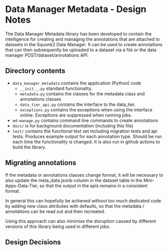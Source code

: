 # Data Manager Metadata - Design Notes
The Data Manager Metadata library has been developed to contain the intelligence for creating and 
managing the annotations that are attached to datasets in the Squonk2 Data Manager.
It can be used to create annotations that can then subsequently be uploaded to a dataset
via a file or the data manager POST/dataset/annotations API.

## Directory contents

-   `data_manager_metadata` contains the application (Python) code
    - `__init__.py` standard functionality. 
    - `metadata.py` contains the classes for the metadata class and annotations classes 
    - `data_tier_api.py` contains the interface to the data_tier. 
    - `exceptions.py` contains the exceptions when using the interface online. Exceptions are suppressed when running jobs. 
-   `md-manage.py` contains command line commands to create annotations
-   `docs/` is for background documentation (including this file)
-   `test/` contains the functional test set including migration tests and api tests. 
    Produces example output for each annotation type. Should be run each time the functionality 
    is changed. It is also run in github actions to build the library. 

   
## Migrating annotations
If the metadata or annotations classes change format, it will be necessary to also 
update the meta_data jsonb column in the dataset table in the Mini-Apps-Data-Tier, 
so that the output in the apis remains in a consistent format.

In general this can hopefully be achieved without too much dedicated code by adding
new class attributes with defaults, so that the metadata / annotations can be read out
and then recreated. 

Using this approach can also minimise the disruption caused by different versions of this 
library being used in different jobs.

## Design Decisions

